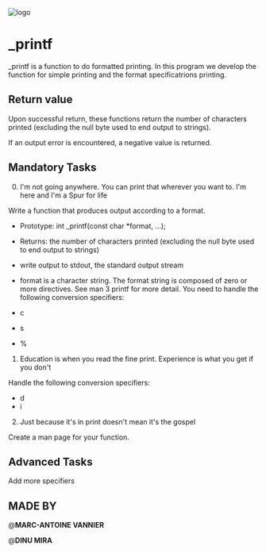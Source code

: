 ![logo](https://user-images.githubusercontent.com/113547513/200679698-7dd24f94-1616-4c1f-849c-d8493a6d97f3.png)



# _printf

_printf is a function to do formatted printing. In this program we develop the function for simple printing and the format specificatrions printing.

## Return value

Upon successful return, these functions return the number of characters printed (excluding the null byte used to end output to strings).

If an output error is encountered, a negative value is returned.

## Mandatory Tasks

0. I'm not going anywhere. You can print that wherever you want to. I'm here and I'm a Spur for life

Write a function that produces output according to a format.

- Prototype: int _printf(const char *format, ...);
- Returns: the number of characters printed (excluding the null byte used to end output to strings)
- write output to stdout, the standard output stream
- format is a character string. The format string is composed of zero or more directives. See man 3 printf for more detail. You need 
   to handle the following conversion specifiers:

- c
- s
- %

1. Education is when you read the fine print. Experience is what you get if you don't

Handle the following conversion specifiers:

- d
- i

2. Just because it's in print doesn't mean it's the gospel

Create a man page for your function.

## Advanced Tasks

Add more specifiers

## MADE BY

 @**MARC-ANTOINE VANNIER**

 @**DINU MIRA**
